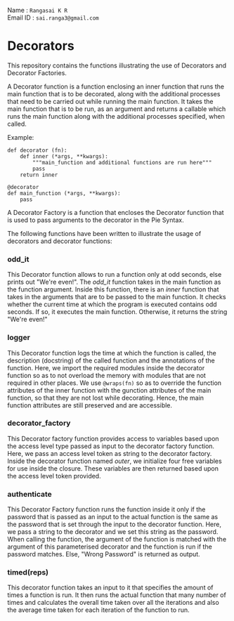 Name : `Rangasai K R`</br>
Email ID : `sai.ranga3@gmail.com`

# Decorators

This repository contains the functions illustrating the use of Decorators and Decorator Factories.

A Decorator function is a function enclosing an inner function that runs the main function that is to be decorated, along with the additional processes that need to be carried out while running the main function. It takes the main function that is to be run, as an argument and returns a callable which runs the main function along with the additional processes specified, when called.

Example: 
```
def decorator (fn):
    def inner (*args, **kwargs):
        """main_function and additional functions are run here"""
        pass
    return inner

@decorator
def main_function (*args, **kwargs):
    pass

```

A Decorator Factory is a function that encloses the Decorator function that is used to pass arguments to the decorator in the Pie Syntax.

The following functions have been written to illustrate the usage of decorators and decorator functions:


### odd_it

This Decorator function allows to run a function only at odd seconds, else prints out "We're even!". The <i>odd_it</i> function takes in the main function as the function argument. Inside this function, there is an <i>inner</i> function that takes in the arguments that are to be passed to the main function. It checks whether the current time at which the program is executed contains odd seconds. If so, it executes the main function. Otherwise, it returns the string "We're even!"


### logger

This Decorator function logs the time at which the function is called, the description (docstring) of the called function and the annotations of the function. Here, we import the required modules inside the decorator function so as to not overload the memory with modules that are not required in other places. We use `@wraps(fn)` so as to override the function attributes of the inner function with the gunction attributes of the main function, so that they are not lost while decorating. Hence, the main function attributes are still preserved and are accessible.


### decorator_factory

This Decorator factory function provides access to variables based upon the access level type passed as input to the decorator factory function. Here, we pass an access level token as string to the decorator factory. Inside the decorator function named <i>outer</i>, we initialize four free variables for use inside the closure. These variables are then returned based upon the access level token provided.


### authenticate

This Decorator Factory function runs the function inside it only if the password that is passed as an input to the actual function is the same as the password that is set through the input to the decorator function. Here, we pass a string to the decorator and we set this string as the password. When calling the function, the argument of the function is matched with the argument of this parameterised decorator and the function is run if the password matches. Else, "Wrong Password" is returned as output.


### timed(reps)

This decorator function takes an input to it that specifies the amount of times a function is run. It then runs the actual function that many number of times and calculates the overall time taken over all the iterations and also the average time taken for each iteration of the function to run.
